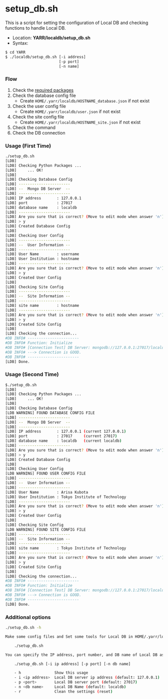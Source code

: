# setup_db.sh

This is a script for setting the configuration of Local DB and checking functions to handle Local DB.

- Location: **YARR/localdb/setup_db.sh**
- Syntax:

```bash
$ cd YARR
$ ./localdb/setup_db.sh [-i address]
                        [-p port]
                        [-n name]
```

### Flow

1. Check the [required packages](requirements.md)
2. Check the database config file
    - Create `HOME/.yarr/localdb/HOSTNAME_database.json` if not exist
3. Check the user config file
    - Create `HOME/.yarr/localdb/user.json` if not exist
4. Check the site config file
    - Create `HOME/.yarr/localdb/HOSTNAME_site.json` if not exist
5. Check the command
6. Check the DB connection

### Usage (First Time)

```bash
./setup_db.sh
[LDB]
[LDB] Checking Python Packages ...
[LDB]     ... OK!
[LDB]
[LDB] Checking Database Config
[LDB] -----------------------
[LDB] --  Mongo DB Server  --
[LDB] -----------------------
[LDB] IP address       : 127.0.0.1
[LDB] port             : 27017
[LDB] database name    : localdb
[LDB] -----------------------
[LDB] Are you sure that is correct? (Move to edit mode when answer 'n') [y/n/exit]
[LDB] > y
[LDB] Created Database Config
[LDB]
[LDB] Checking User Config
[LDB] -----------------------
[LDB] --  User Information --
[LDB] -----------------------
[LDB] User Name        : username
[LDB] User Institution : hostname
[LDB] -----------------------
[LDB] Are you sure that is correct? (Move to edit mode when answer 'n') [y/n/exit]
[LDB] > y
[LDB] Created User Config
[LDB]
[LDB] Checking Site Config
[LDB] -----------------------
[LDB] --  Site Information --
[LDB] -----------------------
[LDB] site name        : hostname
[LDB] -----------------------
[LDB] Are you sure that is correct? (Move to edit mode when answer 'n') [y/n/exit]
[LDB] > y
[LDB] Created Site Config
[LDB]
[LDB] Checking the connection...
#DB INFO# -----------------------
#DB INFO# Function: Initialize
#DB INFO# [Connection Test] DB Server: mongodb://127.0.0.1:27017/localdb
#DB INFO# ---> Connection is GOOD.
#DB INFO# -----------------------
[LDB] Done.
```

### Usage (Second Time)

```bash
$./setup_db.sh
[LDB]
[LDB] Checking Python Packages ...
[LDB]     ... OK!
[LDB]
[LDB] Checking Database Config
[LDB WARNING] FOUND DATABASE CONFIG FILE
[LDB] -----------------------
[LDB] --  Mongo DB Server  --
[LDB] -----------------------
[LDB] IP address       : 127.0.0.1 (current 127.0.0.1)
[LDB] port             : 27017     (current 27017)
[LDB] database name    : localdb   (current localdb)
[LDB] -----------------------
[LDB] Are you sure that is correct? (Move to edit mode when answer 'n') [y/n/exit]
[LDB] > y
[LDB] Created Database Config
[LDB]
[LDB] Checking User Config
[LDB WARNING] FOUND USER CONFIG FILE
[LDB] -----------------------
[LDB] --  User Information --
[LDB] -----------------------
[LDB] User Name        : Arisa Kubota
[LDB] User Institution : Tokyo Institute of Technology
[LDB] -----------------------
[LDB] Are you sure that is correct? (Move to edit mode when answer 'n') [y/n/exit]
[LDB] > y
[LDB] Created User Config
[LDB]
[LDB] Checking Site Config
[LDB WARNING] FOUND SITE CONFIG FILE
[LDB] -----------------------
[LDB] --  Site Information --
[LDB] -----------------------
[LDB] site name        : Tokyo Institute of Technology
[LDB] -----------------------
[LDB] Are you sure that is correct? (Move to edit mode when answer 'n') [y/n/exit]
[LDB] > y
[LDB] Created Site Config
[LDB]
[LDB] Checking the connection...
#DB INFO# -----------------------
#DB INFO# Function: Initialize
#DB INFO# [Connection Test] DB Server: mongodb://127.0.0.1:27017/localdb
#DB INFO# ---> Connection is GOOD.
#DB INFO# -----------------------
[LDB] Done.
```

### Additional options

```bash
./setup_db.sh -h

Make some config files and Set some tools for Local DB in HOME/.yarr/localdb by:

    ./setup_db.sh

You can specify the IP address, port number, and DB name of Local DB as following:

    ./setup_db.sh [-i ip address] [-p port] [-n db name]

    - h               Show this usage
    - i <ip address>  Local DB server ip address (default: 127.0.0.1)
    - p <port>        Local DB server port (default: 27017)
    - n <db name>     Local DB Name (default: localdb)
    - r               Clean the settings (reset)
```
